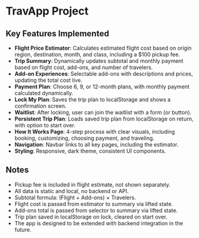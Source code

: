 # TravApp Project

## Key Features Implemented

- **Flight Price Estimator**: Calculates estimated flight cost based on origin region, destination, month, and class, including a $100 pickup fee.
- **Trip Summary**: Dynamically updates subtotal and monthly payment based on flight cost, add-ons, and number of travelers.
- **Add-on Experiences**: Selectable add-ons with descriptions and prices, updating the total cost live.
- **Payment Plan**: Choose 6, 9, or 12-month plans, with monthly payment calculated dynamically.
- **Lock My Plan**: Saves the trip plan to localStorage and shows a confirmation screen.
- **Waitlist**: After locking, user can join the waitlist with a form (or button).
- **Persistent Trip Plan**: Loads saved trip plan from localStorage on return, with option to start over.
- **How It Works Page**: 4-step process with clear visuals, including booking, customizing, choosing payment, and traveling.
- **Navigation**: Navbar links to all key pages, including the estimator.
- **Styling**: Responsive, dark theme, consistent UI components.

## Notes

- Pickup fee is included in flight estimate, not shown separately.
- All data is static and local, no backend or API.
- Subtotal formula: (Flight + Add-ons) × Travelers.
- Flight cost is passed from estimator to summary via lifted state.
- Add-ons total is passed from selector to summary via lifted state.
- Trip plan saved in localStorage on lock, cleared on start over.
- The app is designed to be extended with backend integration in the future.
